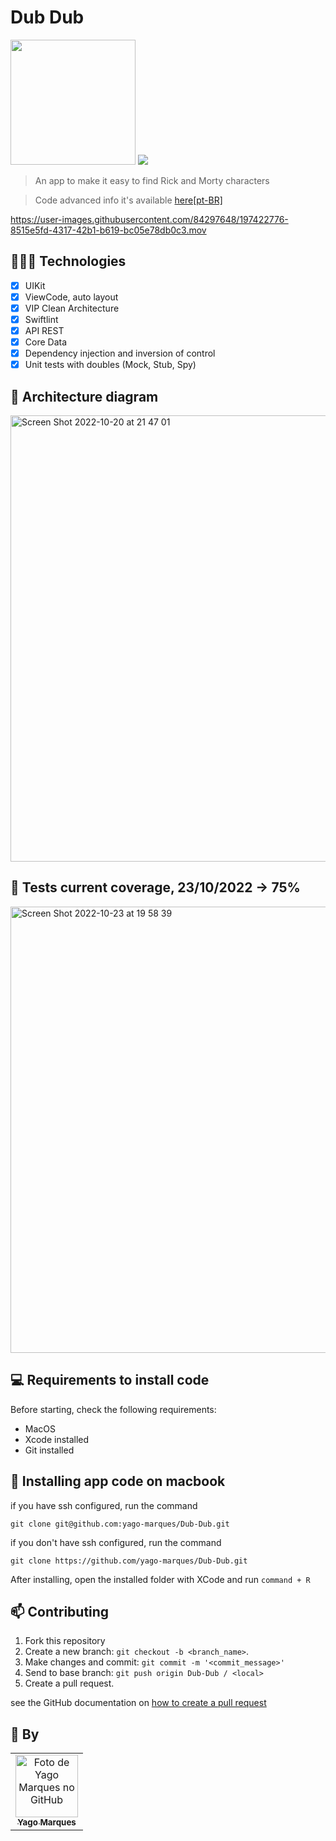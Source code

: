 
# Dub Dub

<img src="https://user-images.githubusercontent.com/84297648/197087983-5bccfba6-3aad-4b8d-a85f-af0dbbebc9ed.png" width=200/>
<img src="https://img.shields.io/badge/Swift-FA7343?style=for-the-badge&logo=swift&logoColor=white">

> An app to make it easy to find Rick and Morty characters

> Code advanced info it's available [here[pt-BR]](https://github.com/yago-marques/Dub-Dub/wiki)

https://user-images.githubusercontent.com/84297648/197422776-8515e5fd-4317-42b1-b619-bc05e78db0c3.mov

## 👩🏾‍💻 Technologies
- [x] UIKit
- [x] ViewCode, auto layout
- [x] VIP Clean Architecture
- [x] Swiftlint
- [x] API REST
- [x] Core Data
- [x] Dependency injection and inversion of control
- [x] Unit tests with doubles (Mock, Stub, Spy)

## 📱 Architecture diagram

<img width="714" alt="Screen Shot 2022-10-20 at 21 47 01" src="https://user-images.githubusercontent.com/84297648/197085829-789447b5-14de-4b9a-8761-083099549ec9.png">

## 📱 Tests current coverage, 23/10/2022 -> 75%

<img width="714" alt="Screen Shot 2022-10-23 at 19 58 39" src="https://user-images.githubusercontent.com/84297648/197422961-65b73eb5-4b11-49c4-906f-596532420997.png">

## 💻 Requirements to install code

Before starting, check the following requirements:
* MacOS
* Xcode installed
* Git installed

## 🚀 Installing app code on macbook

if you have ssh configured, run the command
```
git clone git@github.com:yago-marques/Dub-Dub.git
```
if you don't have ssh configured, run the command
```
git clone https://github.com/yago-marques/Dub-Dub.git
```

After installing, open the installed folder with XCode and run `command + R`

## 📫 Contributing
1. Fork this repository
2. Create a new branch: `git checkout -b <branch_name>`.
3. Make changes and commit: `git commit -m '<commit_message>'`
4. Send to base branch: `git push origin Dub-Dub / <local>`
5. Create a pull request.

see the GitHub documentation on [how to create a pull request](https://help.github.com/en/github/collaborating-with-issues-and-pull-requests/creating-a-pull-request)

## 🤝 By

<table>
  <tr>
    <td align="center">
      <a href="https://github.com/yago-marques">
        <img src="https://avatars.githubusercontent.com/u/84297648?v=4" width="100px;" alt="Foto de Yago Marques no GitHub"/><br>
        <sub>
          <b>Yago Marques</b>
        </sub>
      </a>
    </td>
  </tr>
</table>
